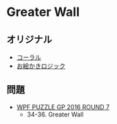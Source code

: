 # Greater Wall

## オリジナル
- [コーラル](coral.md)
- [お絵かきロジック](paintbynumbers.md)

## 問題
- [WPF PUZZLE GP 2016 ROUND 7](../questions/wpfpgp2016-7.md)
	- 34-36. Greater Wall

